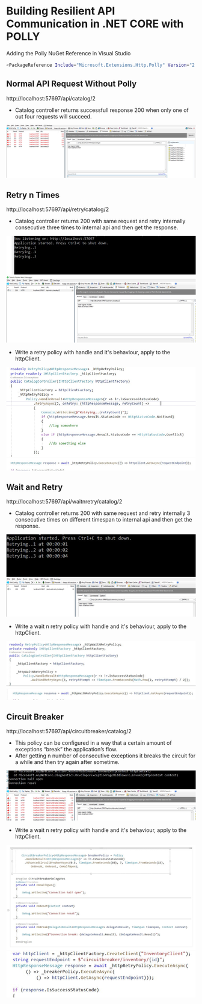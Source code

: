 # Building Resilient API Communication in .NET CORE with POLLY

Adding the Polly NuGet Reference in Visual Studio

```bash
<PackageReference Include="Microsoft.Extensions.Http.Polly" Version="2.1.0" />
```

## Normal API Request Without Polly

http://localhost:57697/api/catalog/2

- Catalog controller returns successfull response 200 when only one of out four requests will succeed.

<img src="src/images/retrywithoutpolly.JPG" />

## Retry n Times

http://localhost:57697/api/retry/catalog/2

- Catalog controller returns 200 with same request and retry internally consecutive three times to internal api and then get the response.

<img src="src/images/1%20-%20retry/retry-console.JPG" /> 
<img src="src/images/1%20-%20retry/retryWithPolly.JPG"  />

- Write a retry policy with handle and it's behaviour, apply to the httpClient.

<img src="src/images/1%20-%20retry/retry-policy.JPG" />
<img src="src/images/1%20-%20retry/retry-httpclient.JPG" /> 

## Wait and Retry

http://localhost:57697/api/waitnretry/catalog/2

- Catalog controller returns 200 with same request and retry internally 3 consecutive times on different timespan to internal api and then get the response.

<img src="src/images/2%20-%20retryNwait/retryNWait-Console.JPG" /> 
<img src="src/images/2%20-%20retryNwait/retryNWait-Fiddler.JPG" />

- Write a wait n retry policy with handle and it's behaviour, apply to the httpClient.

<img src="src/images/2%20-%20retryNwait/retryNWait-policy.JPG" />
<img src="src/images/2%20-%20retryNwait/retryNWait-httpClient.JPG" /> 


## Circuit Breaker

http://localhost:57697/api/circuitbreaker/catalog/2

- This policy can be configured in a way that a certain amount of exceptions “break” the application’s flow. 
- After getting n number of consecutive exceptions it breaks the circuit for a while and then try again after sometime.

<img src="src/images/3%20-%20CircuitBreaker/circuitbreaker-Console.JPG" />
<img src="src/images/3%20-%20CircuitBreaker/circuitbreaker-Fiddler.JPG" />

- Write a wait n retry policy with handle and it's behaviour, apply to the httpClient.

<img src="src/images/3%20-%20CircuitBreaker/circuitbreaker-policy.JPG" />
<img src="src/images/3%20-%20CircuitBreaker/circuitbreaker-httpclient.JPG" /> 
